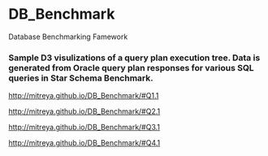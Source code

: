 # DB_Benchmark
Database Benchmarking Famework

### Sample D3 visulizations of a query plan execution tree. Data is generated from Oracle query plan responses for various SQL queries in Star Schema Benchmark.

http://mitreya.github.io/DB_Benchmark/#Q1.1

http://mitreya.github.io/DB_Benchmark/#Q2.1

http://mitreya.github.io/DB_Benchmark/#Q3.1

http://mitreya.github.io/DB_Benchmark/#Q4.1



